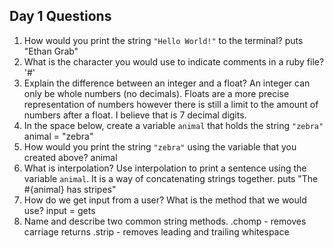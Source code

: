 ## Day 1 Questions

1. How would you print the string `"Hello World!"` to the terminal?
puts "Ethan Grab"
1. What is the character you would use to indicate comments in a ruby file?
'#'
1. Explain the difference between an integer and a float?
An integer can only be whole numbers (no decimals). Floats are a more precise representation of numbers however
there is still a limit to the amount of numbers after a float. I believe that is 7 decimal digits.
1. In the space below, create a variable `animal` that holds the string `"zebra"`
animal = "zebra"
1. How would you print the string `"zebra"` using the variable that you created above?
animal
1. What is interpolation? Use interpolation to print a sentence using the variable `animal`.
It is a way of concatenating strings together.
puts "The #{animal} has stripes"
1. How do we get input from a user? What is the method that we would use?
input = gets
1. Name and describe two common string methods.
.chomp - removes carriage returns
.strip - removes leading and trailing whitespace 
